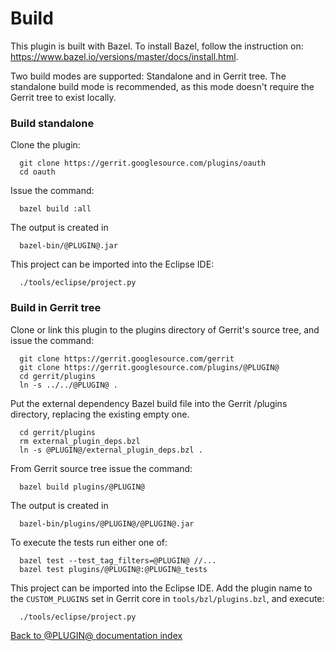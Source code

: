 Build
=====

This plugin is built with Bazel. To install Bazel, follow
the instruction on: https://www.bazel.io/versions/master/docs/install.html.

Two build modes are supported: Standalone and in Gerrit tree.
The standalone build mode is recommended, as this mode doesn't
require the Gerrit tree to exist locally.

### Build standalone

Clone the plugin:

```
  git clone https://gerrit.googlesource.com/plugins/oauth
  cd oauth
```

Issue the command:

```
  bazel build :all
```

The output is created in

```
  bazel-bin/@PLUGIN@.jar
```

This project can be imported into the Eclipse IDE:

```
  ./tools/eclipse/project.py
```

### Build in Gerrit tree

Clone or link this plugin to the plugins directory of Gerrit's
source tree, and issue the command:

```
  git clone https://gerrit.googlesource.com/gerrit
  git clone https://gerrit.googlesource.com/plugins/@PLUGIN@
  cd gerrit/plugins
  ln -s ../../@PLUGIN@ .
```

Put the external dependency Bazel build file into the Gerrit /plugins
directory, replacing the existing empty one.

```
  cd gerrit/plugins
  rm external_plugin_deps.bzl
  ln -s @PLUGIN@/external_plugin_deps.bzl .
```

From Gerrit source tree issue the command:

```
  bazel build plugins/@PLUGIN@
```

The output is created in

```
  bazel-bin/plugins/@PLUGIN@/@PLUGIN@.jar
```

To execute the tests run either one of:

```
  bazel test --test_tag_filters=@PLUGIN@ //...
  bazel test plugins/@PLUGIN@:@PLUGIN@_tests
```

This project can be imported into the Eclipse IDE.
Add the plugin name to the `CUSTOM_PLUGINS` set in
Gerrit core in `tools/bzl/plugins.bzl`, and execute:

```
  ./tools/eclipse/project.py
```

[Back to @PLUGIN@ documentation index][index]

[index]: index.html
